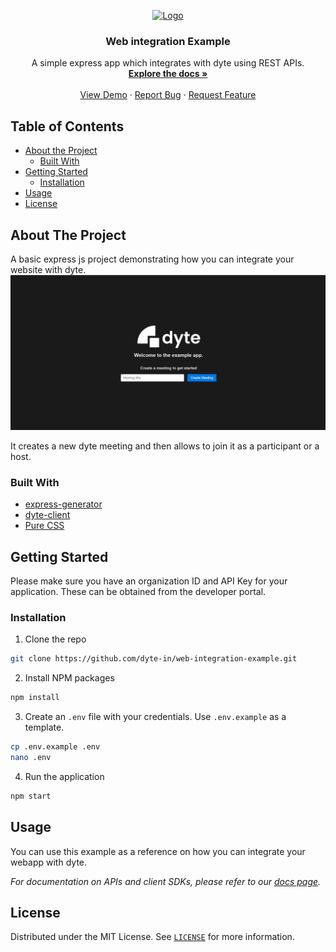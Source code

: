 <!-- PROJECT LOGO -->
<p align="center">
  <a href="https://dyte.in">
    <img src="https://dyte-uploads.s3.ap-south-1.amazonaws.com/dyte-logo-dark.svg" alt="Logo" width="80">
  </a>

  <h3 align="center">Web integration Example</h3>

  <p align="center">
    A simple express app which integrates with dyte using REST APIs.
    <br />
    <a href="https://docs.dyte.in"><strong>Explore the docs »</strong></a>
    <br />
    <br />
    <a href="https://app.dyte.in">View Demo</a>
    ·
    <a href="https://github.com/dyte-in/web-integration-example/issues">Report Bug</a>
    ·
    <a href="https://github.com/dyte-in/web-integration-example/issues">Request Feature</a>
  </p>
</p>




<!-- TABLE OF CONTENTS -->
## Table of Contents

* [About the Project](#about-the-project)
  * [Built With](#built-with)
* [Getting Started](#getting-started)
  * [Installation](#installation)
* [Usage](#usage)
* [License](#license)



<!-- ABOUT THE PROJECT -->
## About The Project

A basic express js project demonstrating how you can integrate your website with dyte.
![very-basic](docs/site.png)

It creates a new dyte meeting and then allows to join it as a participant or a host.

### Built With

* [express-generator](https://expressjs.com/en/starter/generator.html)
* [dyte-client](https://www.npmjs.com/package/dyte-client)
* [Pure CSS](https://purecss.io/)


<!-- GETTING STARTED -->
## Getting Started

Please make sure you have an organization ID and API Key for your application. These can be obtained from the developer portal.

### Installation
 
1. Clone the repo
```sh
git clone https://github.com/dyte-in/web-integration-example.git
```
2. Install NPM packages
```sh
npm install
```
3. Create an `.env` file with your credentials. Use `.env.example` as a template.
```sh
cp .env.example .env
nano .env
```
4. Run the application
```sh
npm start
```

<!-- USAGE EXAMPLES -->
## Usage

You can use this example as a reference on how you can integrate your webapp with dyte.

_For documentation on APIs and client SDKs, please refer to our [docs page](https://docs.dyte.in)._


<!-- LICENSE -->
## License

Distributed under the MIT License. See [`LICENSE`](./LICENSE) for more information.
